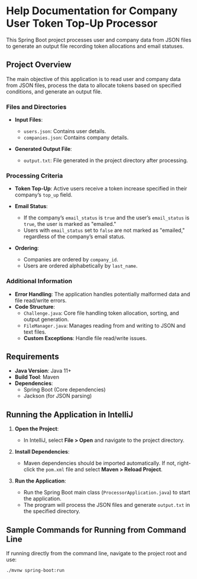 # Help Documentation for Company User Token Top-Up Processor

This Spring Boot project processes user and company data from JSON files to generate an output file recording token allocations and email statuses.

## Project Overview

The main objective of this application is to read user and company data from JSON files, process the data to allocate tokens based on specified conditions, and generate an output file.

### Files and Directories
- **Input Files**:
    - `users.json`: Contains user details.
    - `companies.json`: Contains company details.

- **Generated Output File**:
    - `output.txt`: File generated in the project directory after processing.

### Processing Criteria

- **Token Top-Up**: Active users receive a token increase specified in their company’s `top_up` field.
- **Email Status**:
    - If the company’s `email_status` is `true` and the user’s `email_status` is `true`, the user is marked as "emailed."
    - Users with `email_status` set to `false` are not marked as "emailed," regardless of the company’s email status.

- **Ordering**:
    - Companies are ordered by `company_id`.
    - Users are ordered alphabetically by `last_name`.

### Additional Information

- **Error Handling**: The application handles potentially malformed data and file read/write errors.
- **Code Structure**:
    - `Challenge.java`: Core file handling token allocation, sorting, and output generation.
    - `FileManager.java`: Manages reading from and writing to JSON and text files.
    - **Custom Exceptions**: Handle file read/write issues.

## Requirements

- **Java Version**: Java 11+
- **Build Tool**: Maven
- **Dependencies**:
    - Spring Boot (Core dependencies)
    - Jackson (for JSON parsing)

## Running the Application in IntelliJ

1. **Open the Project**:
    - In IntelliJ, select **File > Open** and navigate to the project directory.

2. **Install Dependencies**:
    - Maven dependencies should be imported automatically. If not, right-click the `pom.xml` file and select **Maven > Reload Project**.

3. **Run the Application**:
    - Run the Spring Boot main class (`ProcessorApplication.java`) to start the application.
    - The program will process the JSON files and generate `output.txt` in the specified directory.

## Sample Commands for Running from Command Line

If running directly from the command line, navigate to the project root and use:

```bash
./mvnw spring-boot:run

